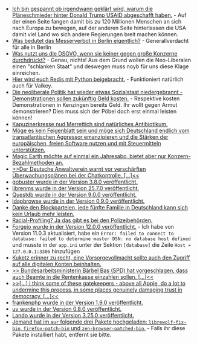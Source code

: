 * [Ich bin gespannt ob irgendwann geklärt wird, warum die Pläneschmieder hinter Donald Trump USAID abgeschafft haben.](https://www.deutschlandfunk.de/usaid-entwicklungshilfe-aids-malaria-hunger-trump-100.html) - Auf der einen Seite fangen damit bis zu 120 Millionen Menschen an sich nach Europa zu bewegen, auf der anderen Seite hinterlassen die USA damit viel Land wo sich andere Regierungen breit machen können.
* [Was bedutet das Messerverbot in Berlin eigentlich?](https://netzpolitik.org/2025/kommentar-es-geht-nicht-um-messer/) - Generallverdacht für alle in Berlin
* [Was nutzt uns die DSGVO, wenn sie keiner gegen große Konzerne durchdrückt?](https://noyb.eu/de/how-tiktok-aliexpress-wechat-ignore-your-gdpr-rights) - Genau, nichts! Aus dem Grund wollen die Neo-Liberalen einen "schlanken Staat" und deswegen muss noyb für uns diese Klage einreichen.
* [Hier wird euch Redis mit Python beigebracht.](https://www.freecodecamp.org/news/how-in-memory-caching-works-in-redis/) - Funktioniert natürlich auch für Valkey.
* [Die neoliberale Politik hat wieder etwas Sozialstaat niedergebrannt - Demonstrationen sollen zukünftig Geld kosten.](https://netzpolitik.org/2025/versammlungsfreiheit-stadt-kenzingen-will-geld-fuer-demonstration/) - Respektive kosten Demonstrationen in Kenzingen bereits Geld. Ihr wollt gegen Armut demonstrieren? Dies muss sich der Pöbel doch erst einmal leisten können!
* [Kapuzinerkresse nud Merrettich sind natürliches Antibiotikum.](https://www.kostbarenatur.net/antibiotika-tinktur-kapuzinerkresse-und-meerrettich-ansetzen/)
* [Möge es kein Feigenblatt sein und möge sich Deutschland endlich vom transatlantischen Aggressor emanzipieren und die Stärken der europäischen, freien Software nutzen und mit Steuermitteln unterstützen.](https://netzpolitik.org/2025/digitale-gemeingueter-eu-unterstuetzt-initiative-fuer-unabhaengigkeit-von-big-tech/)
* [Magic Earth möchte auf einmal ein Jahresabo, bietet aber nur Konzern-Bezahlmethoden an.](https://www.kuketz-blog.de/magic-earth-verlangt-jetzt-geld-und-vergisst-noch-die-google-freien-nutzer/)
* [>>Der Deutsche Anwaltverein warnt vor verschärften Überwachungsplänen bei der Chatkontrolle. [...]<<](https://netzpolitik.org/2025/massenueberwachung-anwaltverein-warnt-vor-verschaerften-chatkontrolle-plaenen/)
* [gobuster wurde in der Version 3.8.0 veröffentlicht.](https://github.com/OJ/gobuster/releases/tag/v3.8.0)
* [librenms wurde in der Version 25.7.0 veröffentlicht.](https://github.com/librenms/librenms/releases/tag/25.7.0)
* [Questdb wurde in der Version 9.0.0 veröffentlicht.](https://github.com/questdb/questdb/releases/tag/9.0.0)
* [ldapbrowse wurde in der Version 0.9.0 veröffentlicht.](https://github.com/david0/ldapbrowse/releases/tag/v0.9)
* [Danke den Blockparteien, jede fünfte Familie in Deutschland kann sich kein Urlaub mehr leisten.](https://www.deutschlandfunk.de/urlaub-armut-kinderarmut-100.html)
* [Racial-Profiling? Ja das gibt es bei den Polizeibehörden.](https://netzpolitik.org/2025/mangelnde-fehlerkultur-racial-profiling-polizeibeauftragter-legt-ersten-jahresbericht-vor/)
* [Forgejo wurde in der Version 12.0.0 veröffentlicht.](https://forgejo.org/2025-07-release-v12-0/) - Ich habe von Version 11.0.3 aktualisiert, habe ein `Error: failed to connect to database: failed to determine master DSN: no database host defined` und musste in der `app.ini` unter der Sektion `[database]` die Zeile `Host = 127.0.0.1:3306` hinzufügen
* [Kuketz erinner zu recht, eine Vorsorgevollmacht sollte auch den Zugriff auf alle digitalen Konten beinhalten.](https://www.kuketz-blog.de/digitaler-nachlass-vorsorge-fuer-den-digitalen-fussabdruck/)
* [>>
Bundesarbeitsministerin Bärbel Bas (SPD) hat vorgeschlagen, dass auch Beamte in die Rentenkasse einzahlen sollen. [...]<<](https://www.deutschlandfunk.de/reform-der-altersvorsorge-rente-deutschland-100.html)
* [>>[...] I think some of these gatekeepers - above all Apple, do a lot to undermine this process, in some places genuinely damaging trust in democracy. [...]<<](https://formularsumo.co.uk/blog/2025/apple-vs-the-law/)
* [frankenphp wurde in der Version 1.9.0 veröffentlicht.](https://github.com/php/frankenphp/releases/tag/v1.9.0)
* [uv wurde in der Version 0.8.0 veröffentlicht.](https://github.com/astral-sh/uv/releases/tag/0.8.0)
* [Lando wurde in der Version 3.25.0 veröffentlicht.](https://github.com/lando/lando/releases/tag/v3.25.0)
* [Jemand hat im `aur` folgende drei Pakete hochgeladen: `librewolf-fix-bin`, `firefox-patch-bin` und `zen-browser-patched-bin`.](https://www.bleepingcomputer.com/news/security/arch-linux-pulls-aur-packages-that-installed-chaos-rat-malware/) - Falls ihr diese Pakete installiert habt, entfernt sie bitte.
